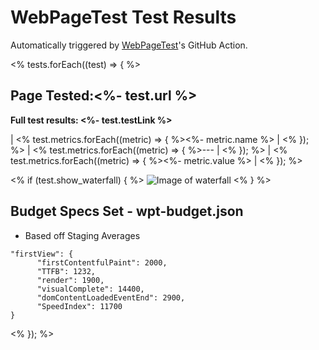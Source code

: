 # WebPageTest Test Results
Automatically triggered by [WebPageTest](https://www.webpagetest.org)'s GitHub Action.

<% tests.forEach((test) => { %>
## Page Tested:<%- test.url %>
**Full test results: <%- test.testLink %>**

| <% test.metrics.forEach((metric) => { %><%- metric.name %> | <% }); %>
| <% test.metrics.forEach((metric) => { %>--- | <% }); %>
| <% test.metrics.forEach((metric) => { %><%- metric.value %> | <% }); %>

<% if (test.show_waterfall) { %>
![Image of waterfall](<%- test.waterfall %>)
<% } %>

## Budget Specs Set - wpt-budget.json
* Based off Staging Averages
```
"firstView": {
      "firstContentfulPaint": 2000,
      "TTFB": 1232,
      "render": 1900,
      "visualComplete": 14400,
      "domContentLoadedEventEnd": 2900,
      "SpeedIndex": 11700
}
```
<% }); %>
